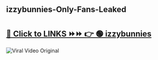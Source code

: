 
 ## izzybunnies-Only-Fans-Leaked

# <h2><a href="https://clipsfans.com/izzybunnies&ref=git">🔗 Click to LINKS ⏩⏩ 👉 🟢 izzybunnies </a></h2>

<a href="https://clipsfans.com/izzybunnies&ref=git" rel="nofollow" data-target="animated-image.originalLink"><img src="https://i.ibb.co.com/xMMVF88/686577567.gif" alt="Viral Video Original" style="max-width: 100%; display: inline-block;" data-target="animated-image.originalImage"></a>
